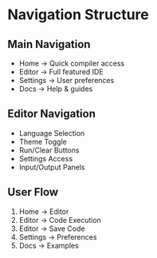 # Navigation Structure

## Main Navigation
- Home → Quick compiler access
- Editor → Full featured IDE
- Settings → User preferences
- Docs → Help & guides

## Editor Navigation
- Language Selection
- Theme Toggle
- Run/Clear Buttons
- Settings Access
- Input/Output Panels

## User Flow
1. Home → Editor
2. Editor → Code Execution
3. Editor → Save Code
4. Settings → Preferences
5. Docs → Examples